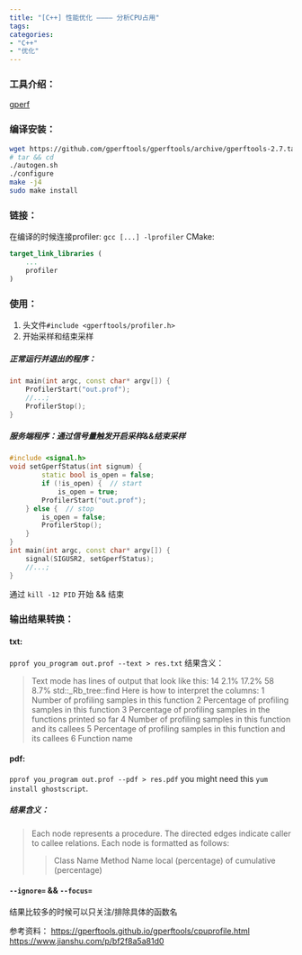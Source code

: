 ```yaml
---
title: "[C++] 性能优化 ———— 分析CPU占用"
tags: 
categories: 
- "C++"
- "优化"
---
```


### 工具介绍：
[gperf](https://gperftools.github.io/gperftools/cpuprofile.html)

### 编译安装：
``` BASH
wget https://github.com/gperftools/gperftools/archive/gperftools-2.7.tar.gz
# tar && cd
./autogen.sh
./configure
make -j4
sudo make install
```
### 链接：
在编译的时候连接profiler:
`gcc [...] -lprofiler`
CMake:
``` CMake
target_link_libraries (
    ...
    profiler
)
```
### 使用：
1. 头文件`#include <gperftools/profiler.h>`
2. 开始采样和结束采样

##### 正常运行并退出的程序：
``` CPP
int main(int argc, const char* argv[]) {
    ProfilerStart("out.prof");
    //...;
    ProfilerStop();
}
```
##### 服务端程序：通过信号量触发开启采样&&结束采样
``` CPP
#include <signal.h>
void setGperfStatus(int signum) {
        static bool is_open = false;
        if (!is_open) {  // start
            is_open = true;
        ProfilerStart("out.prof");
    } else {  // stop
        is_open = false;
        ProfilerStop();
    }
}
int main(int argc, const char* argv[]) {
    signal(SIGUSR2, setGperfStatus);
    //...;
}
```

通过 `kill -12 PID` 开始 && 结束

### 输出结果转换：
#### txt:
`pprof you_program out.prof --text > res.txt`
结果含义：
> Text mode has lines of output that look like this:
14  2.1%  17.2%  58  8.7%  std::_Rb_tree::find
Here is how to interpret the columns:
>1 Number of profiling samples in this function
>2 Percentage of profiling samples in this function
>3 Percentage of profiling samples in the functions printed so far
>4 Number of profiling samples in this function and its callees
>5 Percentage of profiling samples in this function and its callees
>6 Function name


#### pdf:
`pprof you_program out.prof --pdf > res.pdf`
you might need this `yum install ghostscript`.
##### 结果含义：
> Each node represents a procedure. The directed edges indicate caller to callee relations. Each node is formatted as follows:
> > Class Name
    Method Name
    local (percentage)
    of cumulative (percentage)

#### `--ignore=` && `--focus=`
结果比较多的时候可以只关注/排除具体的函数名


参考资料：
https://gperftools.github.io/gperftools/cpuprofile.html
https://www.jianshu.com/p/bf2f8a5a81d0